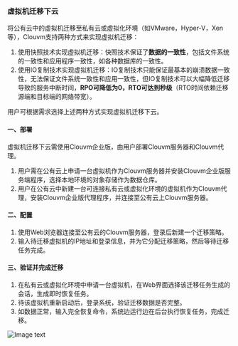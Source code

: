 ### 虚拟机迁移下云

将公有云中的虚拟机迁移至私有云或虚拟化环境（如VMware，Hyper-V，Xen等），Clouvm支持两种方式来实现虚拟机迁移：

1. 使用快照技术实现虚拟机迁移：快照技术保证了**数据的一致性**，包括文件系统的一致性和应用程序一致性，如各种数据库的一致性。
2. 使用IO复制技术实现虚拟机迁移：IO复制技术只能保证最基本的崩溃数据一致性，无法保证文件系统一致性和应用一致性，但IO复制技术可以大幅降低迁移导致的服务中断时间，**RPO可降低为0，RTO可达到秒级**（RTO时间依赖迁移源端和目标端的网络带宽）。

用户可根据需求选择上述两种方式实现虚拟机迁移下云。

#### 一、部署

虚拟机迁移下云需使用Clouvm企业版，由用户部署Clouvm服务器和Clouvm代理。

 1. 用户需在公有云上申请一台虚拟机作为Clouvm服务器并安装Clouvm企业版服务端程序，选择本地环境的对象存储作为数据仓库。
 2. 用户在公有云中新建一台可连接私有云或虚拟化环境的虚拟机作为Clouvm代理，安装Clouvm企业版代理程序，并连接至公有云上Clouvm服务器。

#### 二、配置

 1. 使用Web浏览器连接至公有云的Clouvm服务器，登录后新建一个迁移策略。
 2. 输入待迁移虚拟机的IP地址和登录信息，并为它分配迁移策略，然后等待迁移任务完成。

#### 三、验证并完成迁移

 1. 在私有云或虚拟化环境中申请一台虚拟机，在Web界面选择该迁移任务生成的会话，生成即时恢复任务。
 2. 待该虚拟机重新启动后，登录系统，验证迁移数据是否完整。
 3. 如数据正常，输入完全恢复命令，系统边运行边在后台执行恢复任务，完成迁移。

![Image text](/cloud.jpg)
